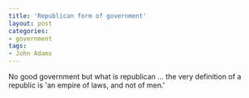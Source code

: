 ```yaml
---
title: 'Republican form of government'
layout: post
categories:
- government
tags:
- John Adams
---
```


No good government but what is republican ... the very definition of a republic is 'an empire of laws, and not of men.'